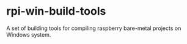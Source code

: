 # rpi-win-build-tools
A set of building tools for compiling raspberry bare-metal projects on Windows system.
